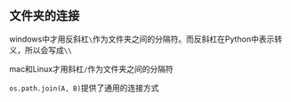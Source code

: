 ## 文件夹的连接

windows中才用反斜杠`\`作为文件夹之间的分隔符。而反斜杠在Python中表示转义，所以会写成`\\`

mac和Linux才用斜杠`/`作为文件夹之间的分隔符

`os.path.join(A, B)`提供了通用的连接方式